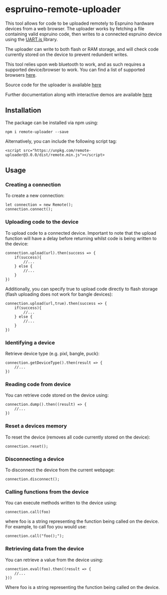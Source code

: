 # espruino-remote-uploader

This tool allows for code to be uploaded remotely to Espruino hardware devices from a web browser. 
The uploader works by fetching a file containing valid espruino code, then writes to a connected espruino device
using the <a href="https://www.espruino.com/UART.js"> UART.js </a> library. 

The uploader can write to both flash or RAM storage, and will check code currently stored on the device to prevent redundent writes.

This tool relies upon web bluetooth to work, and as such requires a supported device/browser to work. You can find a list of supported browsers
<a href="https://developer.mozilla.org/en-US/docs/Web/API/Web_Bluetooth_API#browser_compatibility">here</a>. 

Source code for the uploader is available <a href="https://github.com/cmurray95/espruino-remote-uploader">here</a>

Further documentation along with interactive demos are available <a href="https://cmurray95.github.io/espruino-remote-uploader/">here</a>

## Installation

The package can be installed via npm using:

`npm i remote-uploader --save`

Alternatively, you can include the following script tag:

```
<script src="https://unpkg.com/remote-uploader@3.0.0/dist/remote.min.js"></script>
```

## Usage

### Creating a connection
To create a new connection:

```
let connection = new Remote();
connection.connect();
```

### Uploading code to the device
To upload code to a connected device. Important to note that the upload function will have a delay before returning whilst code is being written to the device:

```
connection.upload(url).then(success => {
    if(success){
        //...
    } else {
        //...
    }
})
```

Additionally, you can specify true to upload code directly to flash storage (flash uploading does not work for bangle devices):
```
connection.upload(url,true).then(success => {
    if(success){
        //...
    } else {
        //...
    }
})
```

### Identifying a device
Retrieve device type (e.g. pixl, bangle, puck):
```
connection.getDeviceType().then(result => {
    //...
})
```

### Reading code from device
You can retrieve code stored on the device using:
```
connection.dump().then((result) => {
    //...
})
```

### Reset a devices memory
To reset the device (removes all code currently stored on the device):
```
connection.reset();
```

### Disconnecting a device
To disconnect the device from the current webpage:
```
connection.disconnect();
```

### Calling functions from the device
You can execute methods written to the device using:

```
connection.call(foo)
```

where foo is a string representing the function being called on the device. For example, to call foo you would use:

```
connection.call("foo();");
```

### Retrieving data from the device
You can retrieve a value from the device using:
```
connection.eval(foo).then((result => {
    //...
}))
```

Where foo is a string representing the function being called on the device.